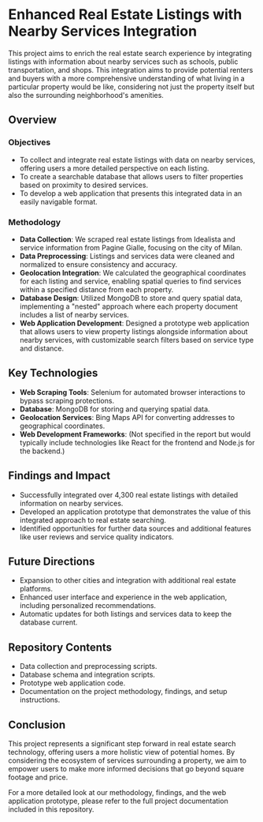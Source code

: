 # Enhanced Real Estate Listings with Nearby Services Integration

This project aims to enrich the real estate search experience by integrating listings with information about nearby services such as schools, public transportation, and shops. This integration aims to provide potential renters and buyers with a more comprehensive understanding of what living in a particular property would be like, considering not just the property itself but also the surrounding neighborhood's amenities.

## Overview

### Objectives
- To collect and integrate real estate listings with data on nearby services, offering users a more detailed perspective on each listing.
- To create a searchable database that allows users to filter properties based on proximity to desired services.
- To develop a web application that presents this integrated data in an easily navigable format.

### Methodology
- **Data Collection**: We scraped real estate listings from Idealista and service information from Pagine Gialle, focusing on the city of Milan.
- **Data Preprocessing**: Listings and services data were cleaned and normalized to ensure consistency and accuracy.
- **Geolocation Integration**: We calculated the geographical coordinates for each listing and service, enabling spatial queries to find services within a specified distance from each property.
- **Database Design**: Utilized MongoDB to store and query spatial data, implementing a "nested" approach where each property document includes a list of nearby services.
- **Web Application Development**: Designed a prototype web application that allows users to view property listings alongside information about nearby services, with customizable search filters based on service type and distance.

## Key Technologies
- **Web Scraping Tools**: Selenium for automated browser interactions to bypass scraping protections.
- **Database**: MongoDB for storing and querying spatial data.
- **Geolocation Services**: Bing Maps API for converting addresses to geographical coordinates.
- **Web Development Frameworks**: (Not specified in the report but would typically include technologies like React for the frontend and Node.js for the backend.)

## Findings and Impact
- Successfully integrated over 4,300 real estate listings with detailed information on nearby services.
- Developed an application prototype that demonstrates the value of this integrated approach to real estate searching.
- Identified opportunities for further data sources and additional features like user reviews and service quality indicators.

## Future Directions
- Expansion to other cities and integration with additional real estate platforms.
- Enhanced user interface and experience in the web application, including personalized recommendations.
- Automatic updates for both listings and services data to keep the database current.

## Repository Contents
- Data collection and preprocessing scripts.
- Database schema and integration scripts.
- Prototype web application code.
- Documentation on the project methodology, findings, and setup instructions.

## Conclusion
This project represents a significant step forward in real estate search technology, offering users a more holistic view of potential homes. By considering the ecosystem of services surrounding a property, we aim to empower users to make more informed decisions that go beyond square footage and price.


For a more detailed look at our methodology, findings, and the web application prototype, please refer to the full project documentation included in this repository.
